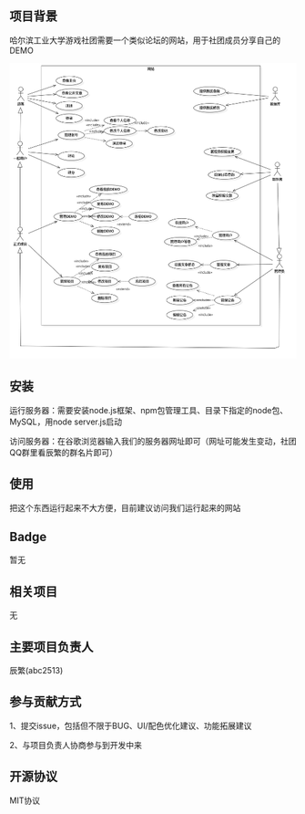 ## 项目背景

哈尔滨工业大学游戏社团需要一个类似论坛的网站，用于社团成员分享自己的DEMO

![用例图](.\文档\用例图.png)

## 安装

运行服务器：需要安装node.js框架、npm包管理工具、目录下指定的node包、MySQL，用node server.js启动

访问服务器：在谷歌浏览器输入我们的服务器网址即可（网址可能发生变动，社团QQ群里看辰繁的群名片即可）

## 使用

把这个东西运行起来不大方便，目前建议访问我们运行起来的网站

## Badge

暂无

## 相关项目

无

## 主要项目负责人

辰繁(abc2513)

## 参与贡献方式

1、提交issue，包括但不限于BUG、UI/配色优化建议、功能拓展建议

2、与项目负责人协商参与到开发中来

## 开源协议

MIT协议